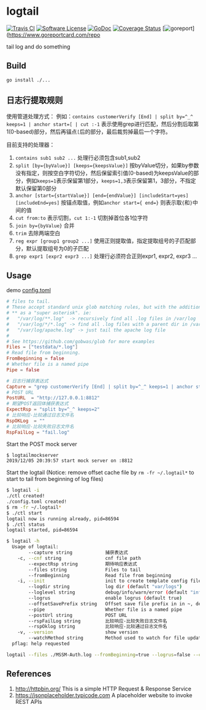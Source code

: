 # logtail

[![Travis CI](https://img.shields.io/travis/bingoohuang/logtail/master.svg?style=flat-square)](https://travis-ci.com/bingoohuang/logtail)
[![Software License](https://img.shields.io/badge/License-MIT-orange.svg?style=flat-square)](https://github.com/bingoohuang/logtail/blob/master/LICENSE.md)
[![GoDoc](https://img.shields.io/badge/godoc-reference-blue.svg?style=flat-square)](https://godoc.org/github.com/bingoohuang/logtail)
[![Coverage Status](http://codecov.io/github/bingoohuang/logtail/coverage.svg?branch=master)](http://codecov.io/github/bingoohuang/logtail?branch=master)
[![goreport](https://www.goreportcard.com/badge/github.com/bingoohuang/logtail)](https://www.goreportcard.com/repo

tail log and do something

## Build

`go install ./...`

## 日志行提取规则

使用管道处理方式：
例如：`contains customerVerify [End] | split by=^_^ keeps=1 | anchor start=[ | cut :-1`
表示使用grep进行匹配，然后分割后取第1(0-based)部分，然后再锚点`[`后的部分，最后裁剪掉最后一个字符。

目前支持的处理器：

1. `contains sub1 sub2 ...` 处理行必须包含sub1,sub2
1. `split [by={byValue}] [keeps={keepsValue}]` 按byValue切分，如果by参数没有指定，则按空白字符切分，然后保留索引值(0-based)为keepsValue的部分，例如`keeps=1`表示保留第1部分，`keeps=1,3`表示保留第1，3部分，不指定默认保留第0部分
1. `anchor [start={startValue}] [end={endValue}] [includeStart=yes] [includeEnd=yes]` 按锚点取值，例如`anchor start={ end=}` 则表示取`{`和`}`中间的值
1. `cut from:to` 表示切割，`cut 1:-1` 切割掉首位各1位字符
1. `join by={byValue}` 合并
1. `trim` 去除两端空白
1. `reg expr [group1 group2 ...]` 使用正则提取值，指定提取组号的子匹配部分，默认提取组号为0的子匹配
1. `grep expr1 [expr2 expr3 ...]` 处理行必须符合正则expr1, expr2, expr3 ...


## Usage

demo [config.toml](testdata/cnf1.toml)

```toml
# files to tail.
# These accept standard unix glob matching rules, but with the addition of
# ** as a "super asterisk". ie:
#   "/var/log/**.log"  -> recursively find all .log files in /var/log
#   "/var/log/*/*.log" -> find all .log files with a parent dir in /var/log
#   "/var/log/apache.log" -> just tail the apache log file
#
# See https://github.com/gobwas/glob for more examples
Files = ["testdata/*.log"]
# Read file from beginning.
FromBeginning = false
# Whether file is a named pipe
Pipe = false

# 日志行捕获表达式
Capture = "grep customerVerify [End] | split by=^_^ keeps=1 | anchor start=[ | cut :-1"
# POST URL
PostURL  = "http://127.0.0.1:8812"
# 期望POST返回体捕获表达式
ExpectRsp = "split by=^_^ keeps=2"
# 比较响应-比较通过日志文件名
RspOKLog  = ""
# 比较响应-比较失败日志文件名
RspFailLog = "fail.log"
```

Start the POST mock server

```bash
$ logtailmockserver
2019/12/05 20:39:57 start mock server on :8812
```

Start the logtail (Notice: remove offset cache file by `rm -fr ~/.logtail*` to start to tail from beginning of log files)

```bash
$ logtail -i
./ctl created!
./config.toml created!
$ rm -fr ~/.logtail*
$ ./ctl start
logtail now is running already, pid=86594
$ ./ctl status                                                                                                                                                                                              ➜  logtail git:(master) ✗ ./ctl status
logtail started, pid=86594
```

```bash
$ logtail -h                                                                                                                                                                         [Tue Apr 14 09:32:34 2020]
  Usage of logtail:
        --capture string            捕获表达式
    -c, --cnf string                cnf file path
        --expectRsp string          期待响应表达式
        --files string              Files to tail
        --fromBeginning             Read file from beginning
    -i, --init                      init to create template config file and ctl.sh
        --logdir string             log dir (default "var/logs")
        --loglevel string           debug/info/warn/error (default "info")
        --logrus                    enable logrus (default true)
        --offsetSavePrefix string   Offset save file prefix in in ~, default logtail
        --pipe                      Whether file is a named pipe
        --postUrl string            POST URL
        --rspFailLog string         比较响应-比较失败日志文件名
        --rspOklog string           比较响应-比较通过日志文件名
    -v, --version                   show version
        --watchMethod string        Method used to watch for file updates(inotify/poll), default inotify
  pflag: help requested
```

```bash
logtail --files ./MSSM-Auth.log --fromBeginning=true --logrus=false --capture="contains customerVerify [End] | split by=^_^ keeps=1 | anchor start=[ | cut :-1"
```


## References

1. http://httpbin.org/ This is a simple HTTP Request & Response Service
1. https://jsonplaceholder.typicode.com A placeholder website to invoke REST APIs
